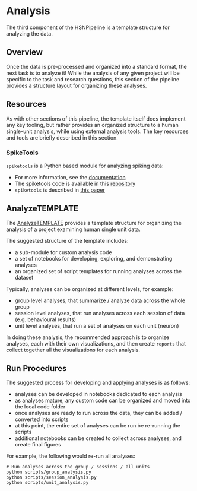 # Analysis

The third component of the HSNPipeline is a template structure for analyzing the data.

## Overview

Once the data is pre-processed and organized into a standard format, the next
task is to analyze it! While the analysis of any given project will be
specific to the task and research questions, this section of the pipeline
provides a structure layout for organizing these analyses.

## Resources

As with other sections of this pipeline, the template itself does implement
any key tooling, but rather provides an organized structure to a human single-unit
analysis, while using external analysis tools. The key resources and tools are
briefly described in this section.

### SpikeTools

``spiketools`` is a Python based module for analyzing spiking data:
- For more information, see the
[documentation](https://spiketools.github.io/spiketools/)
- The spiketools code is available in this
[repository](https://github.com/spiketools/spiketools)
- ``spiketools`` is described in
[this paper](https://doi.org/10.21105/joss.05268)

## AnalyzeTEMPLATE

The [AnalyzeTEMPLATE](https://github.com/HSNPipeline/AnalyzeTEMPLATE)
provides a template structure for organizing the analysis of a project
examining human single unit data.

The suggested structure of the template includes:
- a sub-module for custom analysis code
- a set of notebooks for developing, exploring, and demonstrating analyses
- an organized set of script templates for running analyses across the dataset

Typically, analyses can be organized at different levels, for example:
- group level analyses, that summarize / analyze data across the whole group
- session level analyses, that run analyses across each session of data (e.g. behavioural results)
- unit level analyses, that run a set of analyses on each unit (neuron)

In doing these analysis, the recommended approach is to organize analyses, each with
their own visualizations, and then create `reports` that collect together all the
visualizations for each analysis.

## Run Procedures

The suggested process for developing and applying analyses is as follows:
- analyses can be developed in notebooks dedicated to each analysis
- as analyses mature, any custom code can be organized and moved into the local code folder
- once analyses are ready to run across the data, they can be added / converted into scripts
- at this point, the entire set of analyses can be run be re-running the scripts
- additional notebooks can be created to collect across analyses, and create final figures

For example, the following would re-run all analyses:
```
# Run analyses across the group / sessions / all units
python scripts/group_analysis.py
python scripts/session_analysis.py
python scripts/unit_analysis.py
```
